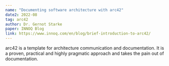 ```yaml
---
name: "Documenting software architecture with arc42"
date2: 2022-08
tag: arc42
author: Dr. Gernot Starke
paper: INNOQ Blog
link: https://www.innoq.com/en/blog/brief-introduction-to-arc42/ 
---
```



arc42 is a template for architecture communication and documentation. 
It is a proven, practical and highly pragmatic approach and takes the pain out of documentation. 
